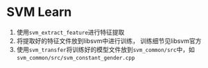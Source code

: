 SVM Learn    
===    

1. 使用`svm_extract_feature`进行特征提取    
2. 将提取好的特征文件放到libsvm中进行训练， 训练细节见libsvm官方    
3. 使用`svm_transfer`将训练好的模型文件放到`svm_common/src`中，如`svm_common/src/svm_constant_gender.cpp`    

